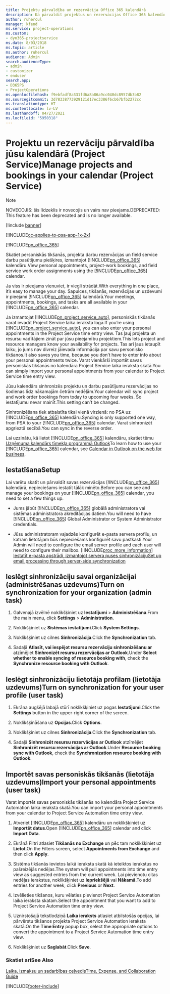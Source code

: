 ```yaml
---
title: Projektu pārvaldība un rezervācija Office 365 kalendārā
description: Kā pārvaldīt projektus un rezervācijas Office 365 kalendārā
author: ruhercul
manager: kfend
ms.service: project-operations
ms.custom:
- dyn365-projectservice
ms.date: 8/03/2018
ms.topic: article
ms.author: ruhercul
audience: Admin
search.audienceType:
- admin
- customizer
- enduser
search.app:
- D365PS
- ProjectOperations
ms.openlocfilehash: f9ebfadf8a331fd6a8a86a9cc040dc8957db3b82
ms.sourcegitcommit: 3d78338773929121d17ec3386f6cb67bfb2272cc
ms.translationtype: HT
ms.contentlocale: lv-LV
ms.lasthandoff: 04/27/2021
ms.locfileid: "5950318"
---
```

# <a name="manage-projects-and-bookings-in-your-calendar-project-service"></a><span data-ttu-id="14406-103">Projektu un rezervāciju pārvaldība jūsu kalendārā (Project Service)</span><span class="sxs-lookup"><span data-stu-id="14406-103">Manage projects and bookings in your calendar (Project Service)</span></span>

> [!Note]
> <span data-ttu-id="14406-104">NOVECOJIS: šis līdzeklis ir novecojis un vairs nav pieejams.</span><span class="sxs-lookup"><span data-stu-id="14406-104">DEPRECATED: This feature has been deprecated and is no longer available.</span></span>

[!include [banner](../includes/psa-now-project-operations.md)]

[!INCLUDE[cc-applies-to-psa-app-1x-2x](../includes/cc-applies-to-psa-app-1x-2x.md)]

[!INCLUDE[pn_office_365](../includes/pn-office-365.md)] 

<span data-ttu-id="14406-105">Skatiet personiskās tikšanās, projekta darbu rezervācijas un field service darbu pasūtījumu piešķires, izmantojot [!INCLUDE[pn_office_365](../includes/pn-office-365.md)] kalendāru.</span><span class="sxs-lookup"><span data-stu-id="14406-105">View personal appointments, project-work bookings, and field service work order assignments using the [!INCLUDE[pn_office_365](../includes/pn-office-365.md)] calendar.</span></span>  
  
 <span data-ttu-id="14406-106">Ja viss ir pieejams vienuviet, ir viegli strādāt.</span><span class="sxs-lookup"><span data-stu-id="14406-106">With everything in one place, it’s easy to manage your day.</span></span> <span data-ttu-id="14406-107">Sapulces, tikšanās, rezervācijas un uzdevumi ir pieejami [!INCLUDE[pn_office_365](../includes/pn-office-365.md)] kalendārā.</span><span class="sxs-lookup"><span data-stu-id="14406-107">Your meetings, appointments, bookings, and tasks are all available in your [!INCLUDE[pn_office_365](../includes/pn-office-365.md)] calendar.</span></span>  
  
 <span data-ttu-id="14406-108">Ja izmantojat [!INCLUDE[pn_project_service_auto](../includes/pn-project-service-auto.md)], personiskās tikšanās varat ievadīt Project Service laika ieraksta logā.</span><span class="sxs-lookup"><span data-stu-id="14406-108">If you’re using [!INCLUDE[pn_project_service_auto](../includes/pn-project-service-auto.md)], you can also enter your personal appointments in the Project Service time entry view.</span></span> <span data-ttu-id="14406-109">Tas ļauj projekta un resursu vadītājiem zināt par jūsu pieejamību projektiem.</span><span class="sxs-lookup"><span data-stu-id="14406-109">This lets project and resource managers know your availability for projects.</span></span> <span data-ttu-id="14406-110">Tas arī ļaus ietaupīt laiku, jo jums nav divreiz jāievada informācija par savu personisko tikšanos.</span><span class="sxs-lookup"><span data-stu-id="14406-110">It also saves you time, because you don’t have to enter info about your personal appointments twice.</span></span> <span data-ttu-id="14406-111">Varat vienkārši importēt savas personiskās tikšanās no kalendāra Project Service laika ieraksta skatā.</span><span class="sxs-lookup"><span data-stu-id="14406-111">You can simply import your personal appointments from your calendar to Project Service time entry view.</span></span>  
  
 <span data-ttu-id="14406-112">Jūsu kalendārs sinhronizēs projektu un darbu pasūtījumu rezervācijas no šodienas līdz nākamajām četrām nedēļām.</span><span class="sxs-lookup"><span data-stu-id="14406-112">Your calendar will sync project and work order bookings from today to upcoming four weeks.</span></span> <span data-ttu-id="14406-113">Šo iestatījumu nevar mainīt.</span><span class="sxs-lookup"><span data-stu-id="14406-113">This setting can’t be changed.</span></span>  
  
 <span data-ttu-id="14406-114">Sinhronizēšana tiek atbalstīta tikai vienā virzienā: no PSA uz [!INCLUDE[pn_office_365](../includes/pn-office-365.md)] kalendāru.</span><span class="sxs-lookup"><span data-stu-id="14406-114">Syncing is only supported one way, from PSA to your [!INCLUDE[pn_office_365](../includes/pn-office-365.md)] calendar.</span></span> <span data-ttu-id="14406-115">Varat sinhronizēt apgrieztā secībā.</span><span class="sxs-lookup"><span data-stu-id="14406-115">You can sync in the reverse order.</span></span> 
  
 <span data-ttu-id="14406-116">Lai uzzinātu, kā lietot [!INCLUDE[pn_office_365](../includes/pn-office-365.md)] kalendāru, skatiet tēmu [Uzņēmuma kalendārs tīmekļa programmā Outlook](https://support.office.com/article/Calendar-in-Outlook-on-the-web-for-business-5219c457-d1fe-4c2f-9032-1a816b88e936)</span><span class="sxs-lookup"><span data-stu-id="14406-116">To learn how to use your [!INCLUDE[pn_office_365](../includes/pn-office-365.md)] calendar, see [Calendar in Outlook on the web for business](https://support.office.com/article/Calendar-in-Outlook-on-the-web-for-business-5219c457-d1fe-4c2f-9032-1a816b88e936).</span></span>  
  
## <a name="setup"></a><span data-ttu-id="14406-117">Iestatīšana</span><span class="sxs-lookup"><span data-stu-id="14406-117">Setup</span></span>  
 <span data-ttu-id="14406-118">Lai varētu skatīt un pārvaldīt savas rezervācijas [!INCLUDE[pn_office_365](../includes/pn-office-365.md)] kalendārā, nepieciešams iestatīt tālāk minēto.</span><span class="sxs-lookup"><span data-stu-id="14406-118">Before you can see and manage your bookings on your [!INCLUDE[pn_office_365](../includes/pn-office-365.md)] calendar, you need to set a few things up.</span></span>  
  
- <span data-ttu-id="14406-119">Jums jābūt [!INCLUDE[pn_office_365](../includes/pn-office-365.md)] globālā administratora vai sistēmas administratora akreditācijas datiem.</span><span class="sxs-lookup"><span data-stu-id="14406-119">You will need to have [!INCLUDE[pn_office_365](../includes/pn-office-365.md)] Global Administrator or System Administrator credentials.</span></span>  
  
- <span data-ttu-id="14406-120">Jūsu administratoram vajadzēs konfigurēt e-pasta servera profilu, un katram lietotājam būs nepieciešams konfigurēt savu pastkasti.</span><span class="sxs-lookup"><span data-stu-id="14406-120">Your Admin will need to configure the email server profile and each user will need to configure their mailbox.</span></span> [!INCLUDE[proc_more_information](../includes/proc-more-information.md)] <span data-ttu-id="14406-121">[Iestatīt e-pasta apstrādi, izmantojot servera puses sinhronizāciju](/dynamics365/customerengagement/on-premises/admin/set-up-server-side-synchronization-of-email-appointments-contacts-and-tasks)</span><span class="sxs-lookup"><span data-stu-id="14406-121">[Set up email processing through server-side synchronization](/dynamics365/customerengagement/on-premises/admin/set-up-server-side-synchronization-of-email-appointments-contacts-and-tasks)</span></span>  
  
## <a name="turn-on-synchronization-for-your-organization-admin-task"></a><span data-ttu-id="14406-122">Ieslēgt sinhronizāciju savai organizācijai (administrēšanas uzdevums)</span><span class="sxs-lookup"><span data-stu-id="14406-122">Turn on synchronization for your organization (admin task)</span></span>  
  
1.  <span data-ttu-id="14406-123">Galvenajā izvēlnē noklikšķiniet uz **Iestatījumi** > **Administrēšana**.</span><span class="sxs-lookup"><span data-stu-id="14406-123">From the main menu, click **Settings** > **Administration**.</span></span>  
  
2.  <span data-ttu-id="14406-124">Noklikšķiniet uz **Sistēmas iestatījumi**.</span><span class="sxs-lookup"><span data-stu-id="14406-124">Click **System Settings**.</span></span>  
  
3.  <span data-ttu-id="14406-125">Noklikšķiniet uz cilnes **Sinhronizācija**.</span><span class="sxs-lookup"><span data-stu-id="14406-125">Click the **Synchronization** tab.</span></span>  
  
4.  <span data-ttu-id="14406-126">Sadaļā **Atlasīt, vai iespējot resursu rezervāciju sinhronizēšanu ar** atzīmējiet **Sinhronizēt resursu rezervācijas ar Outlook**.</span><span class="sxs-lookup"><span data-stu-id="14406-126">Under **Select whether to enable syncing of resource booking with**, check the **Synchronize resource booking with Outlook**.</span></span>  
  
## <a name="turn-on-synchronization-for-your-user-profile-user-task"></a><span data-ttu-id="14406-127">Ieslēgt sinhronizāciju lietotāja profilam (lietotāja uzdevums)</span><span class="sxs-lookup"><span data-stu-id="14406-127">Turn on synchronization for your user profile (user task)</span></span>  
  
1.  <span data-ttu-id="14406-128">Ekrāna augšējā labajā stūrī noklikšķiniet uz pogas **Iestatījumi**.</span><span class="sxs-lookup"><span data-stu-id="14406-128">Click the **Settings** button in the upper-right corner of the screen.</span></span>  
  
2.  <span data-ttu-id="14406-129">Noklikšķināšana uz **Opcijas**.</span><span class="sxs-lookup"><span data-stu-id="14406-129">Click **Options**.</span></span>  
  
3.  <span data-ttu-id="14406-130">Noklikšķiniet uz cilnes **Sinhronizācija**.</span><span class="sxs-lookup"><span data-stu-id="14406-130">Click the **Synchronization** tab.</span></span>  
  
4.  <span data-ttu-id="14406-131">Sadaļā **Sinhronizēt resursu rezervācijas ar Outlook** atzīmējiet **Sinhronizēt resursu rezervācijas ar Outlook**.</span><span class="sxs-lookup"><span data-stu-id="14406-131">Under **Resource booking sync with Outlook**, check the **Synchronization resource booking with Outlook**.</span></span>  
  
## <a name="import-your-personal-appointments-user-task"></a><span data-ttu-id="14406-132">Importēt savas personiskās tikšanās (lietotāja uzdevums)</span><span class="sxs-lookup"><span data-stu-id="14406-132">Import your personal appointments (user task)</span></span>  
 <span data-ttu-id="14406-133">Varat importēt savas personiskās tikšanās no kalendāra Project Service Automation laika ieraksta skatā.</span><span class="sxs-lookup"><span data-stu-id="14406-133">You can import your personal appointments from your calendar to Project Service Automation time entry view.</span></span>  
  
1. <span data-ttu-id="14406-134">Atveriet [!INCLUDE[pn_office_365](../includes/pn-office-365.md)] kalendāru un noklikšķiniet uz **Importēt datus**.</span><span class="sxs-lookup"><span data-stu-id="14406-134">Open [!INCLUDE[pn_office_365](../includes/pn-office-365.md)] calendar and click **Import Data**.</span></span>  
  
2. <span data-ttu-id="14406-135">Ekrānā Filtri atlasiet **Tikšanās no Exchange** un pēc tam noklikšķiniet uz **Lietot**.</span><span class="sxs-lookup"><span data-stu-id="14406-135">On the Filters screen, select **Appointments from Exchange** and then click **Apply**.</span></span>  
  
3. <span data-ttu-id="14406-136">Sistēma tikšanās ievietos laikā ieraksta skatā kā ieteiktos ierakstus no pašreizējās nedēļas.</span><span class="sxs-lookup"><span data-stu-id="14406-136">The system will pull appointments into time entry view as suggested entries from the current week.</span></span> <span data-ttu-id="14406-137">Lai pievienotu citas nedēļas ierakstus, noklikšķiniet uz **Iepriekšējā** vai **Nākamā**.</span><span class="sxs-lookup"><span data-stu-id="14406-137">To add entries for another week, click **Previous** or **Next**.</span></span>  
  
4. <span data-ttu-id="14406-138">Izvēlieties tikšanos, kuru vēlaties pievienot Project Service Automation laika ieraksta skatam.</span><span class="sxs-lookup"><span data-stu-id="14406-138">Select the appointment that you want to add to Project Service Automation time entry view.</span></span>  
  
5. <span data-ttu-id="14406-139">Uznirstošajā tekstlodziņā **Laika ieraksts** atlasiet atbilstošās opcijas, lai pārvērstu tikšanos projekta Project Service Automation ieraksta skatā.</span><span class="sxs-lookup"><span data-stu-id="14406-139">On the **Time Entry** popup box, select the appropriate options to convert the appointment to a Project Service Automation time entry view.</span></span>  
  
6. <span data-ttu-id="14406-140">Noklikšķiniet uz **Saglabāt**.</span><span class="sxs-lookup"><span data-stu-id="14406-140">Click **Save**.</span></span>  
  
### <a name="see-also"></a><span data-ttu-id="14406-141">Skatiet arī</span><span class="sxs-lookup"><span data-stu-id="14406-141">See Also</span></span>  
 [<span data-ttu-id="14406-142">Laika, izmaksu un sadarbības ceļvedis</span><span class="sxs-lookup"><span data-stu-id="14406-142">Time, Expense, and Collaboration Guide</span></span>](../psa/time-expense-collaboration-guide.md)


[!INCLUDE[footer-include](../includes/footer-banner.md)]